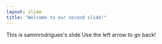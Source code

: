 ```yaml
---
layout: slide
title: "Welcome to our second slide!"
---
```

This is sammrodrigues's slide
Use the left arrow to go back!

